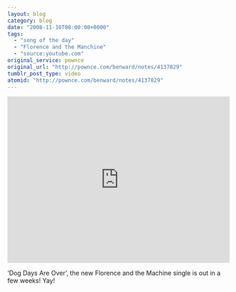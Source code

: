 ```yaml
---
layout: blog
category: blog
date: "2008-11-10T08:00:00+0000"
tags:
  - "song of the day"
  - "Florence and the Manchine"
  - "source:youtube.com"
original_service: pownce
original_url: "http://pownce.com/benward/notes/4137829"
tumblr_post_type: video
atomid: "http://pownce.com/benward/notes/4137829"
---
```

<iframe width="500" height="374" src="http://www.youtube.com/embed/1TwqE2X55Wg?wmode=transparent&autohide=1&egm=0&hd=1&iv_load_policy=3&modestbranding=1&rel=0&showinfo=0&showsearch=0" frameborder="0" allowfullscreen></iframe>

‘Dog Days Are Over’, the new Florence and the Machine single is out in a few weeks! Yay!